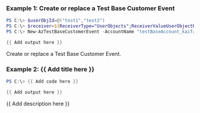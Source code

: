 ### Example 1: Create or replace a Test Base Customer Event
```powershell
PS C:\> $userObjId=@("test1","test2")   
PS C:\> $receiver=${ReceiverType="UserObjects";ReceiverValueUserObjectReceiverValue=$userObjId}
PS C:\> New-AzTestBaseCustomerEvent -AccountName "testBaseAccount_kaifa" -Name "testbase0908_event" -ResourceGroupName "testbase_rg" -Receiver $receiver -EventName "initial-verification"

{{ Add output here }}
```

Create or replace a Test Base Customer Event.

### Example 2: {{ Add title here }}
```powershell
PS C:\> {{ Add code here }}

{{ Add output here }}
```

{{ Add description here }}

